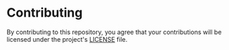 # Contributing

By contributing to this repository, you agree that your contributions will be
licensed under the project's [LICENSE](/LICENSE) file.

